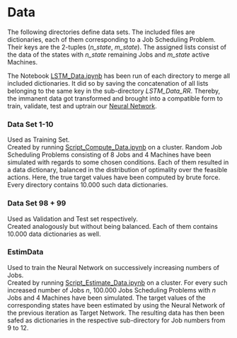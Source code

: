 # Data

The following directories define data sets. The included files are dictionaries, each of them corresponding to a Job Scheduling Problem. Their keys are the 2-tuples (<i>n_state</i>, <i>m_state</i>). The assigned lists consist of the data of the states with <i>n_state</i> remaining Jobs and <i>m_state</i> active Machines.<br>

The Notebook [LSTM_Data.ipynb](https://github.com/Dieguinho1612/Job-Scheduling-Deep-Reinforcement-Learning/blob/main/Notebooks/LSTM_Data.ipynb) has been run of each directory to merge all included dictionaries. It did so by saving the concatenation of all lists belonging to the same key in the sub-directory <i>LSTM_Data_RR</i>. Thereby, the immanent data got transformed and brought into a compatible form to train, validate, test and uptrain our [Neural Network](https://github.com/Dieguinho1612/Job-Scheduling-Deep-Reinforcement-Learning/blob/main/Neural_Networks/Neural_Network.h5).<br>

### Data Set 1-10

Used as Training Set.<br>
Created by running [Script_Compute_Data.ipynb](https://github.com/Dieguinho1612/Job-Scheduling-Deep-Reinforcement-Learning/blob/main/Notebooks/Script_Compute_Data.ipynb) on a cluster. Random Job Scheduling Problems consisting of 8 Jobs and 4 Machines have been simulated with regards to some chosen conditions. Each of them resulted in a data dictionary, balanced in the distribution of optimality over the feasible actions. Here, the true target values have been computed by brute force. Every directory contains 10.000 such data dictionaries.

### Data Set 98 + 99

Used as Validation and Test set respectively.<br>
Created analogously but without being balanced. Each of them contains 10.000 data dictionaries as well.

### EstimData

Used to train the Neural Network on successively increasing numbers of Jobs.<br>
Created by running [Script_Estimate_Data.ipynb](https://github.com/Dieguinho1612/Job-Scheduling-Deep-Reinforcement-Learning/blob/main/Notebooks/Script_Estimate_Data.ipynb) on a cluster. For every such increased number of Jobs <i>n</i>, 100.000 Jobs Scheduling Problems with <i>n</i> Jobs and 4 Machines have been simulated. The target values of the corresponding states have been estimated by using the Neural Network of the previous iteration as Target Network. The resulting data has then been safed as dictionaries in the respective sub-directory for Job numbers from 9 to 12.
